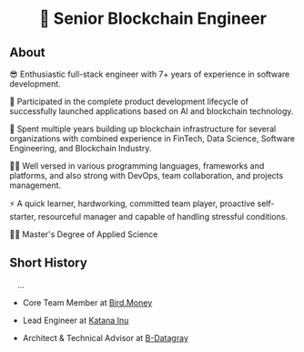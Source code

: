 <h1 align="center">👋 Senior Blockchain Engineer</h1>

## About

😎 Enthusiastic full-stack engineer with 7+ years of experience in software development.

🚀 Participated in the complete product development lifecycle of successfully launched applications based on AI and blockchain technology.

🔭 Spent multiple years building up blockchain infrastructure for several organizations with combined experience in FinTech, Data Science, Software Engineering, and Blockchain Industry.

👨‍💻 Well versed in various programming languages, frameworks and platforms, and also strong with DevOps, team collaboration, and projects management.

⚡ A quick learner, hardworking, committed team player, proactive self-starter, resourceful manager and capable of handling stressful conditions.

👨‍🎓 Master's Degree of Applied Science

## Short History

&emsp;...

- Core Team Member at <a href="https://github.com/bird-money">Bird.Money</a>

- Lead Engineer at <a href="https://github.com/katanainu">Katana Inu</a>

- Architect & Technical Advisor at <a href="https://github.com/B-Datagray">B-Datagray</a>
